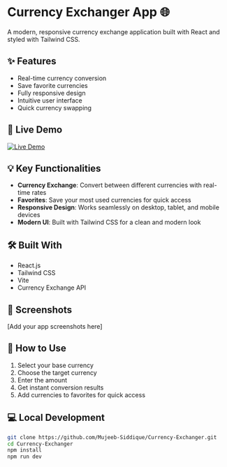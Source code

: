 # Currency Exchanger App 🌐

A modern, responsive currency exchange application built with React and styled with Tailwind CSS.

## ✨ Features

- Real-time currency conversion
- Save favorite currencies
- Fully responsive design
- Intuitive user interface
- Quick currency swapping

## 🚀 Live Demo

[![Live Demo](https://img.shields.io/badge/Live_Demo-Click_Here-blue?style=for-the-badge)](https://mujeeb-siddique.github.io/Currency-Exchanger/)

## 💡 Key Functionalities

- **Currency Exchange**: Convert between different currencies with real-time rates
- **Favorites**: Save your most used currencies for quick access
- **Responsive Design**: Works seamlessly on desktop, tablet, and mobile devices
- **Modern UI**: Built with Tailwind CSS for a clean and modern look

## 🛠️ Built With

- React.js
- Tailwind CSS
- Vite
- Currency Exchange API

## 📱 Screenshots

[Add your app screenshots here]

## 🔄 How to Use

1. Select your base currency
2. Choose the target currency
3. Enter the amount
4. Get instant conversion results
5. Add currencies to favorites for quick access

## 💻 Local Development

```bash
git clone https://github.com/Mujeeb-Siddique/Currency-Exchanger.git
cd Currency-Exchanger
npm install
npm run dev
